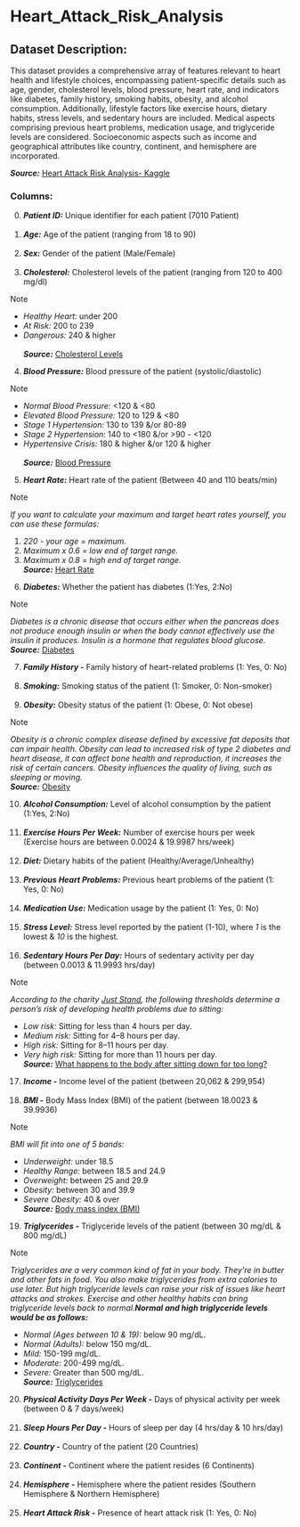 # Heart_Attack_Risk_Analysis

## Dataset Description:
This dataset provides a comprehensive array of features relevant to heart health and lifestyle choices, encompassing patient-specific details such as age, gender, cholesterol levels, blood pressure, heart rate, and indicators like diabetes, family history, smoking habits, obesity, and alcohol consumption. Additionally, lifestyle factors like exercise hours, dietary habits, stress levels, and sedentary hours are included. Medical aspects comprising previous heart problems, medication usage, and triglyceride levels are considered. Socioeconomic aspects such as income and geographical attributes like country, continent, and hemisphere are incorporated.

***Source:*** [Heart Attack Risk Analysis- Kaggle](https://www.kaggle.com/competitions/heart-attack-risk-analysis/overview)
### Columns:
0. ***Patient ID:*** Unique identifier for each patient (7010 Patient)<br><br>
1. ***Age:*** Age of the patient (ranging from 18 to 90)<br><br>
2. ***Sex:*** Gender of the patient (Male/Female) <br><br>
3. ***Cholesterol:*** Cholesterol levels of the patient (ranging from 120 to 400 mg/dl)
> [!NOTE]
> - _Healthy Heart:_ under 200
> - _At Risk:_ 200 to 239
> - _Dangerous:_ 240 & higher<br>    
> ***Source:*** [Cholesterol Levels](https://my.clevelandclinic.org/health/articles/11920-cholesterol-numbers-what-do-they-mean) 
4. ***Blood Pressure:*** Blood pressure of the patient (systolic/diastolic)
> [!NOTE]
> -   _Normal Blood Pressure:_ <120 & <80
> -   _Elevated Blood Pressure:_ 120 to 129 & <80
> -   _Stage 1 Hypertension:_ 130 to 139 &/or 80-89
> -   _Stage 2 Hypertension:_ 140 to <180 &/or >90 - <120
> -   _Hypertensive Crisis:_ 180 & higher &/or 120 & higher <br>  
>  ***Source:*** [Blood Pressure](https://my.clevelandclinic.org/health/diagnostics/17649-blood-pressure) 
5. ***Heart Rate:*** Heart rate of the patient (Between 40 and 110 beats/min)
> [!NOTE]
> _If you want to calculate your maximum and target heart rates yourself, you can use these formulas:_ 
> 1. _220 - your age = maximum._
> 2. _Maximum x 0.6 = low end of target range._
> 3. _Maximum x 0.8 = high end of target range._ <br>
>   ***Source:*** [Heart Rate](https://my.clevelandclinic.org/health/diagnostics/heart-rate) 
6. ***Diabetes:*** Whether the patient has diabetes (1:Yes, 2:No)
> [!NOTE]
> _Diabetes is a chronic disease that occurs either when the pancreas does not produce enough insulin or when the body cannot effectively use the insulin it produces. Insulin is a hormone that regulates blood glucose._ <br>
>   ***Source:*** [Diabetes](https://www.who.int/news-room/fact-sheets/detail/diabetes#:~:text=Diabetes%20is%20a%20chronic%20disease,hormone%20that%20regulates%20blood%20glucose.) 
7. ***Family History -*** Family history of heart-related problems (1: Yes, 0: No)<br><br>
8. ***Smoking:*** Smoking status of the patient (1: Smoker, 0: Non-smoker)<br><br>
9. ***Obesity:*** Obesity status of the patient (1: Obese, 0: Not obese) 
> [!NOTE]
> _Obesity is a chronic complex disease defined by excessive fat deposits that can impair health. Obesity can lead to increased risk of type 2 diabetes and heart disease, it can affect bone health and reproduction, it increases the risk of certain cancers. Obesity influences the quality of living, such as sleeping or moving._ <br> 
> ***Source:*** [Obesity](https://www.who.int/news-room/fact-sheets/detail/obesity-and-overweight#:~:text=Obesity%20is%20a%20chronic%20complex,the%20risk%20of%20certain%20cancers.) 
10. ***Alcohol Consumption:*** Level of alcohol consumption by the patient (1:Yes, 2:No)<br><br>
11. ***Exercise Hours Per Week:*** Number of exercise hours per week (Exercise hours are between 0.0024 & 19.9987 hrs/week)<br><br>
12. ***Diet:*** Dietary habits of the patient (Healthy/Average/Unhealthy)<br><br>
13. ***Previous Heart Problems:*** Previous heart problems of the patient (1: Yes, 0: No)<br><br>
14. ***Medication Use:*** Medication usage by the patient (1: Yes, 0: No)<br><br>
15. ***Stress Level:*** Stress level reported by the patient (1-10), where _1_ is the lowest & _10_ is the highest.<br><br>
16. ***Sedentary Hours Per Day:*** Hours of sedentary activity per day (between 0.0013 & 11.9993 hrs/day)
> [!NOTE]
> _According to the charity [Just Stand](https://www.juststand.org/the-tools/sitting-time-calculator/), the following thresholds determine a person’s risk of developing health problems due to sitting:_ 
> - _Low risk:_ Sitting for less than 4 hours per day. 
> - _Medium risk:_ Sitting for 4–8 hours per day. 
> - _High risk:_ Sitting for 8–11 hours per day. 
> - _Very high risk:_ Sitting for more than 11 hours per day. <br>
> ***Source:*** [What happens to the body after sitting down for too long?](https://www.medicalnewstoday.com/articles/sitting-down-all-day#how-long-is-too-long)
17. ***Income -*** Income level of the patient (between 20,062 & 299,954)<br><br>
18. ***BMI -*** Body Mass Index (BMI) of the patient (between 18.0023 & 39.9936)
> [!NOTE]
> _BMI will fit into one of 5 bands:_ 
> - _Underweight:_ under 18.5 
> - _Healthy Range:_ between 18.5 and 24.9 
> - _Overweight:_ between 25 and 29.9  
> - _Obesity:_ between 30 and 39.9 
> - _Severe Obesity:_ 40 & over <br>
> ***Source:*** [Body mass index (BMI)](https://www.nhsinform.scot/healthy-living/food-and-nutrition/healthy-eating-and-weight-management/body-mass-index-bmi/#:~:text=between%2018.5%20and%2024.9%20%E2%80%93%20This,is%20described%20as%20severe%20obesity)
19. ***Triglycerides -*** Triglyceride levels of the patient (between 30 mg/dL & 800 mg/dL)
> [!NOTE]
> _Triglycerides are a very common kind of fat in your body. They’re in butter and other fats in food. You also make triglycerides from extra calories to use later. But high triglyceride levels can raise your risk of issues like heart attacks and strokes. Exercise and other healthy habits can bring triglyceride levels back to normal.**Normal and high triglyceride levels would be as follows:**_ 
> - _Normal (Ages between 10 & 19):_ below 90 mg/dL. 
> - _Normal (Adults):_ below 150 mg/dL. 
> - _Mild:_ 150-199 mg/dL. 
> - _Moderate:_ 200-499 mg/dL. 
> - _Severe:_ Greater than 500 mg/dL. <br>
> ***Source:*** [Triglycerides](https://my.clevelandclinic.org/health/articles/11117-triglycerides)
20. ***Physical Activity Days Per Week -*** Days of physical activity per week (between 0 & 7 days/week)<br><br>
21. ***Sleep Hours Per Day -*** Hours of sleep per day (4 hrs/day & 10 hrs/day)<br><br>
22. ***Country -*** Country of the patient (20 Countries)<br><br>
23. ***Continent -*** Continent where the patient resides (6 Continents)<br><br>
24. ***Hemisphere -*** Hemisphere where the patient resides (Southern Hemisphere & Northern Hemisphere)<br><br>
25. ***Heart Attack Risk -*** Presence of heart attack risk (1: Yes, 0: No)<br><br>
